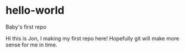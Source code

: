 # hello-world
Baby's first repo

Hi this is Jon, I making my first repo here! 
Hopefully git will make more sense for me in time. 
